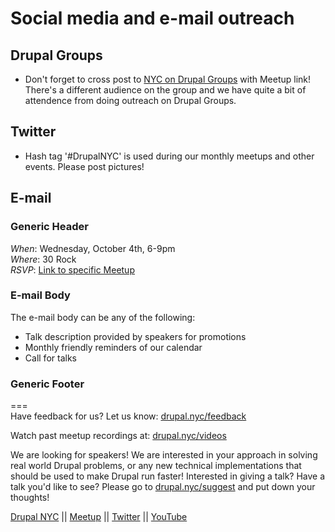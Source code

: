 # Social media and e-mail outreach

## Drupal Groups
* Don't forget to cross post to [NYC on Drupal Groups](http://groups.drupal.org/nyc) with Meetup link! There's a different audience on the group and we have quite a bit of attendence from doing outreach on Drupal Groups.

## Twitter
* Hash tag '#DrupalNYC' is used during our monthly meetups and other events. Please post pictures!

## E-mail
### Generic Header
*When*: Wednesday, October 4th, 6-9pm  
*Where*: 30 Rock  
*RSVP*: [Link to specific Meetup](http://www.meetup.com/drupalnyc)

### E-mail Body
The e-mail body can be any of the following:
* Talk description provided by speakers for promotions
* Monthly friendly reminders of our calendar
* Call for talks

### Generic Footer
===  
Have feedback for us? Let us know: [drupal.nyc/feedback](http://drupal.nyc/feedback)

Watch past meetup recordings at: [drupal.nyc/videos](http://drupal.nyc/videos)

We are looking for speakers! We are interested in your approach in solving real world Drupal problems, or any new technical implementations that should be used to make Drupal run faster! Interested in giving a talk? Have a talk you'd like to see? Please go to [drupal.nyc/suggest](http://drupal.nyc/suggest) and put down your thoughts!

[Drupal NYC](http://drupal.nyc) || [Meetup](http://www.meetup.com/drupalnyc) || [Twitter](http://twitter.com/drupalnyc) || [YouTube](https://www.youtube.com/channel/UCyXGhRPes-v8K7wrzG7Uwxw)
